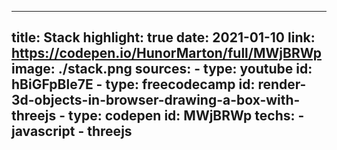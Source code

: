 ---

title: Stack
highlight: true
date: 2021-01-10
link: https://codepen.io/HunorMarton/full/MWjBRWp
image: ./stack.png
sources:
    - type: youtube
      id: hBiGFpBle7E
    - type: freecodecamp
      id: render-3d-objects-in-browser-drawing-a-box-with-threejs
    - type: codepen
      id: MWjBRWp
techs:
    - javascript
    - threejs
---